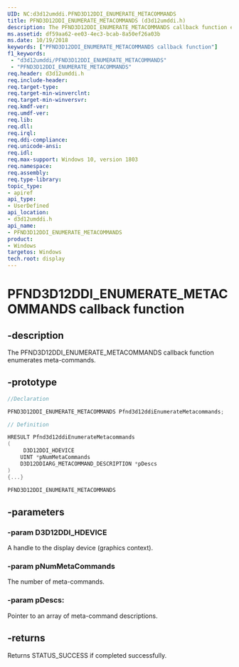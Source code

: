 ```yaml
---
UID: NC:d3d12umddi.PFND3D12DDI_ENUMERATE_METACOMMANDS
title: PFND3D12DDI_ENUMERATE_METACOMMANDS (d3d12umddi.h)
description: The PFND3D12DDI_ENUMERATE_METACOMMANDS callback function enumerates meta-commands.
ms.assetid: df59aa62-ee03-4ec3-bcab-8a50ef26a03b
ms.date: 10/19/2018
keywords: ["PFND3D12DDI_ENUMERATE_METACOMMANDS callback function"]
f1_keywords:
 - "d3d12umddi/PFND3D12DDI_ENUMERATE_METACOMMANDS"
 - "PFND3D12DDI_ENUMERATE_METACOMMANDS"
req.header: d3d12umddi.h
req.include-header:
req.target-type:
req.target-min-winverclnt:
req.target-min-winversvr:
req.kmdf-ver:
req.umdf-ver:
req.lib:
req.dll:
req.irql:
req.ddi-compliance:
req.unicode-ansi:
req.idl:
req.max-support: Windows 10, version 1803
req.namespace:
req.assembly:
req.type-library:
topic_type:
- apiref
api_type:
- UserDefined
api_location:
- d3d12umddi.h
api_name:
- PFND3D12DDI_ENUMERATE_METACOMMANDS
product: 
- Windows
targetos: Windows
tech.root: display
---
```


# PFND3D12DDI_ENUMERATE_METACOMMANDS callback function

## -description

The PFND3D12DDI_ENUMERATE_METACOMMANDS callback function enumerates meta-commands.

## -prototype

```cpp
//Declaration

PFND3D12DDI_ENUMERATE_METACOMMANDS Pfnd3d12ddiEnumerateMetacommands;

// Definition

HRESULT Pfnd3d12ddiEnumerateMetacommands
(
	 D3D12DDI_HDEVICE
	UINT *pNumMetaCommands
	D3D12DDIARG_METACOMMAND_DESCRIPTION *pDescs
)
{...}

PFND3D12DDI_ENUMERATE_METACOMMANDS


```

## -parameters

### -param D3D12DDI_HDEVICE

A handle to the display device (graphics context).

### -param pNumMetaCommands

The number of meta-commands.

### -param pDescs:

Pointer to an array of meta-command descriptions.

## -returns

Returns STATUS_SUCCESS if completed successfully.

